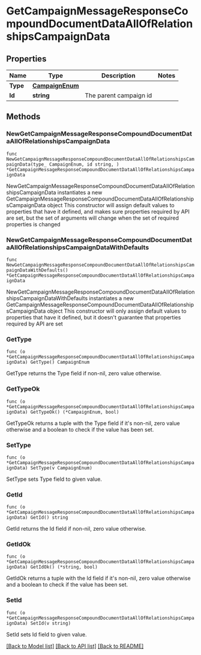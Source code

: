 # GetCampaignMessageResponseCompoundDocumentDataAllOfRelationshipsCampaignData

## Properties

Name | Type | Description | Notes
------------ | ------------- | ------------- | -------------
**Type** | [**CampaignEnum**](CampaignEnum.md) |  | 
**Id** | **string** | The parent campaign id | 

## Methods

### NewGetCampaignMessageResponseCompoundDocumentDataAllOfRelationshipsCampaignData

`func NewGetCampaignMessageResponseCompoundDocumentDataAllOfRelationshipsCampaignData(type_ CampaignEnum, id string, ) *GetCampaignMessageResponseCompoundDocumentDataAllOfRelationshipsCampaignData`

NewGetCampaignMessageResponseCompoundDocumentDataAllOfRelationshipsCampaignData instantiates a new GetCampaignMessageResponseCompoundDocumentDataAllOfRelationshipsCampaignData object
This constructor will assign default values to properties that have it defined,
and makes sure properties required by API are set, but the set of arguments
will change when the set of required properties is changed

### NewGetCampaignMessageResponseCompoundDocumentDataAllOfRelationshipsCampaignDataWithDefaults

`func NewGetCampaignMessageResponseCompoundDocumentDataAllOfRelationshipsCampaignDataWithDefaults() *GetCampaignMessageResponseCompoundDocumentDataAllOfRelationshipsCampaignData`

NewGetCampaignMessageResponseCompoundDocumentDataAllOfRelationshipsCampaignDataWithDefaults instantiates a new GetCampaignMessageResponseCompoundDocumentDataAllOfRelationshipsCampaignData object
This constructor will only assign default values to properties that have it defined,
but it doesn't guarantee that properties required by API are set

### GetType

`func (o *GetCampaignMessageResponseCompoundDocumentDataAllOfRelationshipsCampaignData) GetType() CampaignEnum`

GetType returns the Type field if non-nil, zero value otherwise.

### GetTypeOk

`func (o *GetCampaignMessageResponseCompoundDocumentDataAllOfRelationshipsCampaignData) GetTypeOk() (*CampaignEnum, bool)`

GetTypeOk returns a tuple with the Type field if it's non-nil, zero value otherwise
and a boolean to check if the value has been set.

### SetType

`func (o *GetCampaignMessageResponseCompoundDocumentDataAllOfRelationshipsCampaignData) SetType(v CampaignEnum)`

SetType sets Type field to given value.


### GetId

`func (o *GetCampaignMessageResponseCompoundDocumentDataAllOfRelationshipsCampaignData) GetId() string`

GetId returns the Id field if non-nil, zero value otherwise.

### GetIdOk

`func (o *GetCampaignMessageResponseCompoundDocumentDataAllOfRelationshipsCampaignData) GetIdOk() (*string, bool)`

GetIdOk returns a tuple with the Id field if it's non-nil, zero value otherwise
and a boolean to check if the value has been set.

### SetId

`func (o *GetCampaignMessageResponseCompoundDocumentDataAllOfRelationshipsCampaignData) SetId(v string)`

SetId sets Id field to given value.



[[Back to Model list]](../README.md#documentation-for-models) [[Back to API list]](../README.md#documentation-for-api-endpoints) [[Back to README]](../README.md)


